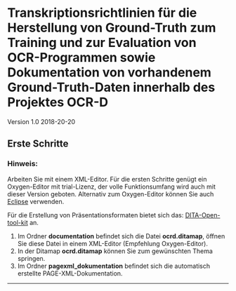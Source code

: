 # Transkriptionsrichtlinien für die Herstellung von Ground-Truth zum Training und zur Evaluation von OCR-Programmen sowie Dokumentation von vorhandenem Ground-Truth-Daten innerhalb des Projektes OCR-D
Version 1.0 2018-20-20 

## Erste Schritte
### Hinweis:
Arbeiten Sie mit einem XML-Editor. Für die ersten Schritte genügt ein Oxygen-Editor mit trial-Lizenz, der volle Funktionsumfang wird auch mit dieser Version geboten. Alternativ zum Oxygen-Editor können Sie auch 
[Eclipse](https://www.eclipse.org/) verwenden.

Für die Erstellung von Präsentationsformaten bietet sich das:
[DITA-Open-tool-kit](http://www.dita-ot.org/) an.

1. Im Ordner **documentation** befindet sich die Datei **ocrd.ditamap**, öffnen Sie diese Datei in einem XML-Editor (Empfehlung Oxygen-Editor).
2. In der Ditamap **ocrd.ditamap** können Sie zum gewünschten Thema springen.
3. Im Ordner **pagexml_dokumentation** befindet sich die automatisch erstellte PAGE-XML-Dokumentation.




---

